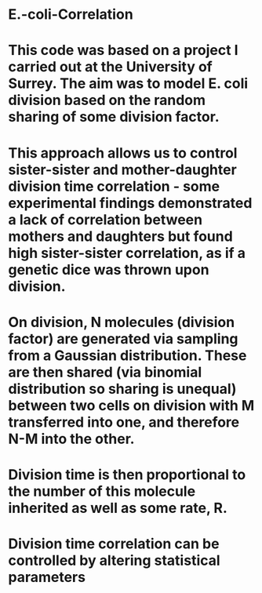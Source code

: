 # E.-coli-Correlation
# This code was based on a project I carried out at the University of Surrey. The aim was to model E. coli division based on the random sharing of some division factor.
# This approach allows us to control sister-sister and mother-daughter division time correlation - some experimental findings demonstrated a lack of correlation between mothers and daughters but found high sister-sister correlation, as if a genetic dice was thrown upon division.

# On division, N molecules (division factor) are generated via sampling from a Gaussian distribution. These are then shared (via binomial distribution so sharing is unequal) between two cells on division with M transferred into one, and therefore N-M into the other. 
# Division time is then proportional to the number of this molecule inherited as well as some rate, R. 

# Division time correlation can be controlled by altering statistical parameters
